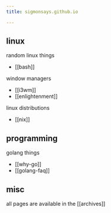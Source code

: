 ```yaml
---
title: sigmonsays.github.io

---
```



## linux

random linux things

- [[bash]]

window managers

- [[i3wm]]
- [[enlightenment]]

linux distributions

- [[nix]]

## programming

golang things

- [[why-go]]
- [[golang-faq]]

## misc

all pages are available in the [[archives]]

